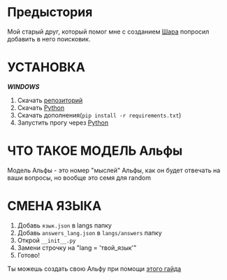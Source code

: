 # Предыстория

Мой старый друг, который помог мне с созданием [Шара](https://github.com/codeince/Sphere) попросил добавить в него поисковик.

# УСТАНОВКА

***WINDOWS***

1. Скачать [репозиторий](/)
2. Скачать [Python](https://python.org/downloads)
3. Скачать дополнения(`pip install -r requirements.txt`)
4. Запустить прогу через [Python](https://python.org/downloads)

# ЧТО ТАКОЕ МОДЕЛЬ Альфы

Модель Альфы - это номер "мыслей" Альфы, как он будет отвечать на ваши вопросы, но вообще это семя для random

# СМЕНА ЯЗЫКА

1. Добавь `язык.json` в langs папку
2. Добавь `answers_lang.json` в `langs/answers` папку
3. Открой `__init__.py`
4. Замени строчку на "lang = 'твой_язык'"
5. Готово!

Ты можешь создать свою Альфу при помощи [этого гайда](/.github/docs/langs/ru/CUSTOMPACK.md)

